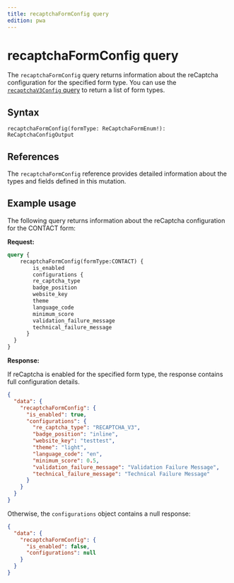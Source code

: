 ```yaml
---
title: recaptchaFormConfig query
edition: pwa
---
```


# recaptchaFormConfig query

The `recaptchaFormConfig` query returns information about the reCaptcha configuration for the specified form type. You can use the [`recaptchaV3Config` query](recaptcha-v3-config.md) to return a list of form types.

## Syntax

`recaptchaFormConfig(formType: ReCaptchaFormEnum!): ReCaptchaConfigOutput`

## References

The `recaptchaFormConfig` reference provides detailed information about the types and fields defined in this mutation.

## Example usage

The following query returns information about the reCaptcha configuration for the CONTACT form:

**Request:**

```graphql
query {
    recaptchaFormConfig(formType:CONTACT) {
    	is_enabled
    	configurations {
        re_captcha_type
        badge_position
        website_key
        theme
        language_code
        minimum_score
        validation_failure_message
        technical_failure_message
      }
  }
}
```

**Response:**

If reCaptcha is enabled for the specified form type, the response contains full configuration details.

```json
{
  "data": {
    "recaptchaFormConfig": {
      "is_enabled": true,
      "configurations": {
        "re_captcha_type": "RECAPTCHA_V3",
        "badge_position": "inline",
        "website_key": "testtest",
        "theme": "light",
        "language_code": "en",
        "minimum_score": 0.5,
        "validation_failure_message": "Validation Failure Message",
        "technical_failure_message": "Technical Failure Message"
      }
    }
  }
}
```

Otherwise, the `configurations` object contains a null response:

```json
{
  "data": {
    "recaptchaFormConfig": {
      "is_enabled": false,
      "configurations": null
    }
  }
}
```
